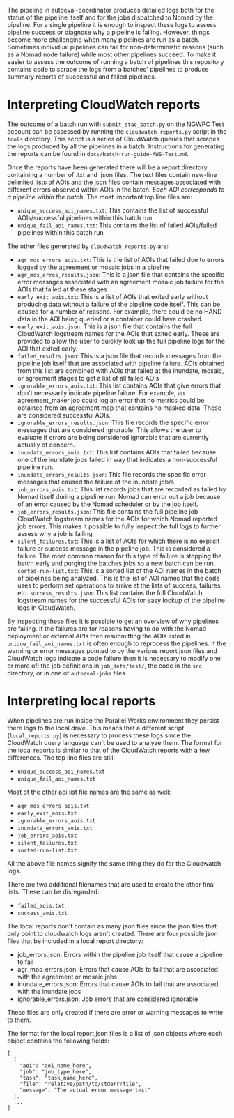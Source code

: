 The pipeline in autoeval-coordinator produces detailed logs both for the status of the pipeline itself and for the jobs dispatched to Nomad by the pipeline. For a single pipeline it is enough to inspect these logs to assess pipeline success or diagnose why a pipeline is failing. However, things become more challenging when many pipelines are run as a batch. Sometimes individual pipelines can fail for non-deterministic reasons (such as a Nomad node failure) while most other pipelines succeed. To make it easier to assess the outcome of running a batch of pipelines this repository contains code to scrape the logs from a batches' pipelines to produce summary reports of successful and failed pipelines.  

# Interpreting CloudWatch reports

The outcome of a batch run with `submit_stac_batch.py` on the NGWPC Test account can be assessed by running the `cloudwatch_reports.py` script in the `tools` directory. This script is a series of CloudWatch queries that scrapes the logs produced by all the pipelines in a batch. Instructions for generating the reports can be found in `docs/batch-run-guide-AWS-Test.md`.

Once the reports have been generated there will be a report directory containing a number of .txt and .json files. The text files contain new-line delimited lists of AOIs and the json files contain messages associated with different errors observed within AOIs in the batch. _Each AOI corresponds to a pipeline within the batch_. The most important top line files are:

* `unique_success_aoi_names.txt`: This contains the list of successful AOIs/successful pipelines within this batch run
* `unique_fail_aoi_names.txt`: This contains the list of failed AOIs/failed pipelines within this batch run 

The other files generated by `cloudwatch_reports.py` are:

* `agr_mos_errors_aois.txt`: This is the list of AOIs that failed due to errors logged by the agreement or mosaic jobs in a pipeline
* `agr_mos_erros_results.json`: This is a json file that contains the specific error messages associated with an agreement mosaic job failure for the AOIs that failed at these stages
* `early_exit_aois.txt`: This is a list of AOIs that exited early without producing data without a failure of the pipeline code itself. This can be caused for a number of reasons. For example, there could be no HAND data in the AOI being queried or a container could have crashed.
* `early_exit_aois.json`: This is a json file that contains the full CloudWatch logstream names for the AOIs that exited early. These are provided to allow the user to quickly look up the full pipeline logs for the AOI that exited early.
* `failed_results.json`: This is a json file that records messages from the pipeline job itself that are associated with pipeline failure. AOIs obtained from this list are combined with AOIs that failed at the inundate, mosaic, or agreement stages to get a list of all failed AOIs
* `ignorable_errors_aois.txt`: This list contains AOIs that give errors that don't necessarily indicate pipeline failure. For example, an agreement_maker job could log an error that no metrics could be obtained from an agreement map that contains no masked data. These are considered successful AOIs.
* `ignorable_errors_results.json`: This file records the specific error messages that are considered ignorable. This allows the user to evaluate if errors are being considered ignorable that are currently actually of concern.
* `inundate_errors_aois.txt`: This list contains AOIs that failed because one of the inundate jobs failed in way that indicates a non-successful pipeline run.
* `inundate_errors_results.json`: This file records the specific error messages that caused the failure of the inundate job/s.
* `job_errors_aois.txt`: This list records jobs that are recorded as failed by Nomad itself during a pipeline run. Nomad can error out a job because of an error caused by the Nomad scheduler or by the job itself.
* `job_errors_results.json`: This file contains the full pipeline job CloudWatch logstream names for the AOIs for which Nomad reported job errors. This makes it possible to fully inspect the full logs to further assess why a job is failing
* `silent_failures.txt`: This is a list of AOIs for which there is no explicit failure or success message in the pipeline job. This is considered a failure. The most common reason for this type of failure is stopping the batch early and purging the batches jobs so a new batch can be run.
`sorted-run-list.txt`: This is a sorted list of the AOI names in the batch of pipelines being analyzed. This is the list of AOI names that the code uses to perform set operations to arrive at the lists of success, failures, etc.
`success_results.json`: This list contains the full CloudWatch logstream names for the successful AOIs for easy lookup of the pipeline logs in CloudWatch.

By inspecting these files it is possible to get an overview of why pipelines are failing. If the failures are for reasons having to do with the Nomad deployment or external APIs then resubmitting the AOIs listed in `unique_fail_aoi_names.txt` is often enough to reprocess the pipelines. If the warning or error messages pointed to by the various report json files and CloudWatch logs indicate a code failure then it is necessary to modify one or more of: the job definitions in `job_defs/test/`, the code in the `src` directory, or in one of `autoeval-jobs` files.

# Interpreting local reports

When pipelines are run inside the Parallel Works environment they persist there logs to the local drive. This means that a different script (`local_reports.py`) is necessary to process these logs since the CloudWatch query language can't be used to analyze them. The format for the local reports is similar to that of the CloudWatch reports with a few differences. The top line files are still:

* `unique_success_aoi_names.txt`
* `unique_fail_aoi_names.txt`

Most of the other aoi list file names are the same as well:
* `agr_mos_errors_aois.txt`
* `early_exit_aois.txt`
* `ignorable_errors_aois.txt`
* `inundate_errors_aois.txt`
* `job_errors_aois.txt`
* `silent_failures.txt`
* `sorted-run-list.txt`

All the above file names signify the same thing they do for the Cloudwatch logs.

There are two additional filenames that are used to create the other final lists. These can be disregarded:
* `failed_aois.txt`
* `success_aois.txt`

The local reports don't contain as many json files since the json files that only point to cloudwatch logs aren't created. There are four possible json  files that be included in a local report directory:

* job_errors.json: Errors within the pipeline job itself that cause a pipeline to fail
* agr_mos_errors.json: Errors that cause AOIs to fail that are associated with the agreement or mosaic jobs
* inundate_errors.json: Errors that cause AOIs to fail that are associated with the inundate jobs
* ignorable_errors.json: Job errors that are considered ignorable

These files are only created if there are error or warning messages to write to them.

The format for the local report json files is a list of json objects where each object contains the following fields:

```
[
  {
    "aoi": "aoi_name_here",
    "job": "job_type_here",
    "task": "task_name_here", 
    "file": "relative/path/to/stderr/file",
    "message": "The actual error message text"
  },
  ...
]
```


